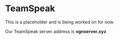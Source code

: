 # TeamSpeak

This is a placeholder and is being worked on for now.

Our TeamSpeak server address is **vgnserver.xyz**
